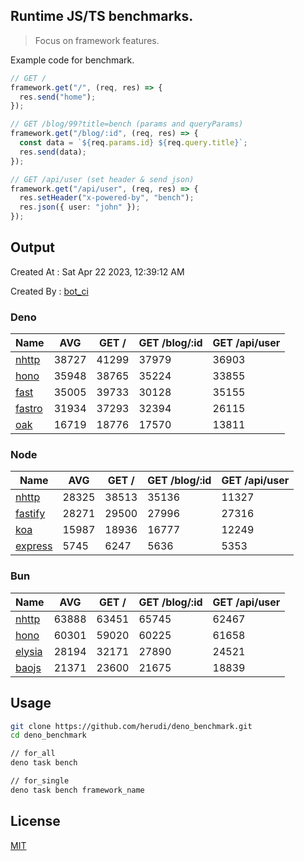 ## Runtime JS/TS benchmarks.

> Focus on framework features.

Example code for benchmark.
```ts
// GET /
framework.get("/", (req, res) => {
  res.send("home");
});

// GET /blog/99?title=bench (params and queryParams)
framework.get("/blog/:id", (req, res) => {
  const data = `${req.params.id} ${req.query.title}`;
  res.send(data);
});

// GET /api/user (set header & send json)
framework.get("/api/user", (req, res) => {
  res.setHeader("x-powered-by", "bench");
  res.json({ user: "john" });
});
```

## Output
Created At : Sat Apr 22 2023, 12:39:12 AM

Created By : [bot_ci](https://github.com/herudi/deno_benchmarks/commits?author=github-actions%5Bbot%5D)


### Deno
|Name|AVG|GET /|GET /blog/:id|GET /api/user|
|----|----|----|----|----|
|[nhttp](https://github.com/nhttp/nhttp)|38727|41299|37979|36903|
|[hono](https://github.com/honojs/hono)|35948|38765|35224|33855|
|[fast](https://github.com/danteissaias/fast)|35005|39733|30128|35155|
|[fastro](https://github.com/fastrodev/fastro)|31934|37293|32394|26115|
|[oak](https://github.com/oakserver/oak)|16719|18776|17570|13811|
  


### Node
|Name|AVG|GET /|GET /blog/:id|GET /api/user|
|----|----|----|----|----|
|[nhttp](https://github.com/nhttp/nhttp)|28325|38513|35136|11327|
|[fastify](https://github.com/fastify/fastify)|28271|29500|27996|27316|
|[koa](https://github.com/koajs/koa)|15987|18936|16777|12249|
|[express](https://github.com/expressjs/express)|5745|6247|5636|5353|
  


### Bun
|Name|AVG|GET /|GET /blog/:id|GET /api/user|
|----|----|----|----|----|
|[nhttp](https://github.com/nhttp/nhttp)|63888|63451|65745|62467|
|[hono](https://github.com/honojs/hono)|60301|59020|60225|61658|
|[elysia](https://github.com/elysiajs/elysia)|28194|32171|27890|24521|
|[baojs](https://github.com/mattreid1/baojs)|21371|23600|21675|18839|
  



## Usage

```bash
git clone https://github.com/herudi/deno_benchmark.git
cd deno_benchmark

// for_all
deno task bench

// for_single
deno task bench framework_name
```

## License

[MIT](LICENSE)

